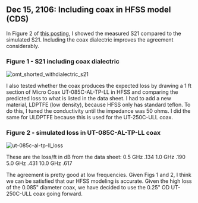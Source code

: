 ## Dec 15, 2106: Including coax in HFSS model (CDS)

In Figure 2 of [this posting](https://github.com/bmxdemo/bmxproject/issues/10#issue-185180814), I showed the measured S21 compared to the simulated S21. Including the coax dialectric improves the agreement considerably. 

### Figure 1 - S21 including coax dialectric

![omt_shorted_withdialectric_s21](https://cloud.githubusercontent.com/assets/6098508/21238810/6a3340ae-c2d2-11e6-8061-1a12d882aa47.png)

I also tested whether the coax produces the expected loss by drawing a 1 ft section of Micro Coax UT-085C-AL-TP-LL in HFSS and comparing the predicted loss to what is listed in the data sheet. I had to add a new material, LDPTFE (low density), because HFSS only has standard teflon. To do this, I tuned the conductivity until the impedance was 50 ohms. I did the same for ULDPTFE because this is used for the UT-250C-ULL coax.

### Figure 2 - simulated loss in UT-085C-AL-TP-LL coax

![ut-085c-al-tp-ll_loss](https://cloud.githubusercontent.com/assets/6098508/21238968/0be346a6-c2d3-11e6-9129-2c60d5f1c6b6.png)

These are the loss/ft in dB from the data sheet:
0.5 GHz 	 .134
1.0 GHz 	 .190
5.0 GHz 	 .431
10.0 GHz  .617

The agreement is pretty good at low frequencies. Given Figs 1 and 2, I think we can be satisfied that our HFSS modeling is accurate. Given the high loss of the 0.085" diameter coax, we have decided to use the 0.25" OD UT-250C-ULL coax going forward. 

